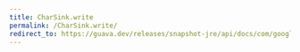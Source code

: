 ```yaml
---
title: CharSink.write
permalink: /CharSink.write/
redirect_to: https://guava.dev/releases/snapshot-jre/api/docs/com/google/common/io/CharSink.html#write-java.lang.CharSequence-
---
```

